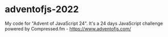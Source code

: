 # adventofjs-2022
My code for "Advent of JavaScript 24". It's a 24 days JavaScript challenge powered by Compressed.fm - https://www.adventofjs.com/
